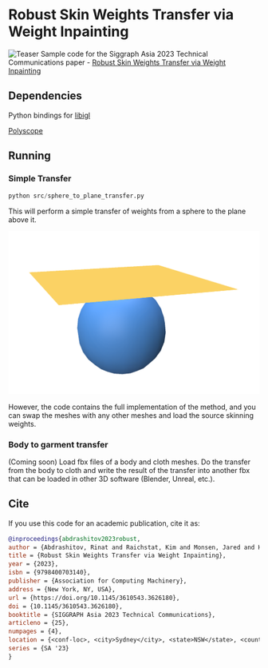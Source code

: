 # Robust Skin Weights Transfer via Weight Inpainting
![Teaser](https://www.dgp.toronto.edu/~rinat/projects/RobustSkinWeightsTransfer/teaser.jpg)
Sample code for the Siggraph Asia 2023 Technical Communications paper - [Robust Skin Weights Transfer via Weight Inpainting](https://www.dgp.toronto.edu/~rinat/projects/RobustSkinWeightsTransfer/index.html)

## Dependencies

Python bindings for [libigl](https://github.com/libigl/libigl-python-bindings)

[Polyscope](https://polyscope.run/py/installing/)

## Running
### Simple Transfer

```python
python src/sphere_to_plane_transfer.py
```

This will perform a simple transfer of weights from a sphere to the plane above it.

![SphereToPlane](imgs/SphereToPlane.png)

However, the code contains the full implementation of the method, and you can swap 
the meshes with any other meshes and load the source skinning weights.

### Body to garment transfer
(Coming soon) Load fbx files of a body and cloth meshes. Do the transfer from 
the body to cloth and write the result of the transfer into another fbx that can 
be loaded in other 3D software (Blender, Unreal, etc.).

## Cite
If you use this code for an academic publication, cite it as:
```bib
@inproceedings{abdrashitov2023robust,
author = {Abdrashitov, Rinat and Raichstat, Kim and Monsen, Jared and Hill, David},
title = {Robust Skin Weights Transfer via Weight Inpainting},
year = {2023},
isbn = {9798400703140},
publisher = {Association for Computing Machinery},
address = {New York, NY, USA},
url = {https://doi.org/10.1145/3610543.3626180},
doi = {10.1145/3610543.3626180},
booktitle = {SIGGRAPH Asia 2023 Technical Communications},
articleno = {25},
numpages = {4},
location = {<conf-loc>, <city>Sydney</city>, <state>NSW</state>, <country>Australia</country>, </conf-loc>},
series = {SA '23}
}
```
